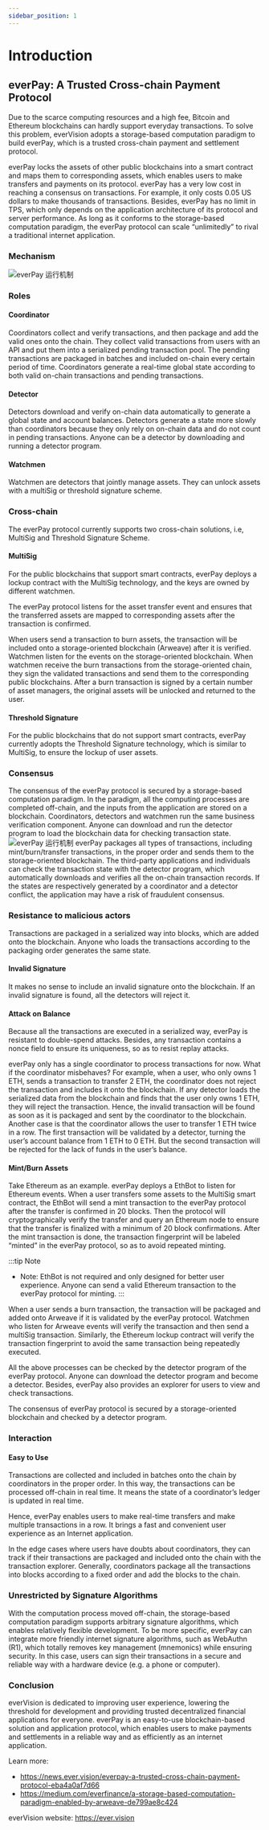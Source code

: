 ```yaml
---
sidebar_position: 1
---
```


# Introduction

## everPay: A Trusted Cross-chain Payment Protocol

Due to the scarce computing resources and a high fee, Bitcoin and Ethereum blockchains can hardly support everyday transactions. To solve this problem, everVision adopts a storage-based computation paradigm to build everPay, which is a trusted cross-chain payment and settlement protocol.

everPay locks the assets of other public blockchains into a smart contract and maps them to corresponding assets, which enables users to make transfers and payments on its protocol. everPay has a very low cost in reaching a consensus on transactions. For example, it only costs 0.05 US dollars to make thousands of transactions. Besides, everPay has no limit in TPS, which only depends on the application architecture of its protocol and server performance. As long as it conforms to the storage-based computation paradigm, the everPay protocol can scale “unlimitedly” to rival a traditional internet application.

### Mechanism
![everPay 运行机制](../../../../../../static/img/mechanism-banner.webp)

### Roles

#### Coordinator

Coordinators collect and verify transactions, and then package and add the valid ones onto the chain. They collect valid transactions from users with an API and put them into a serialized pending transaction pool. The pending transactions are packaged in batches and included on-chain every certain period of time. Coordinators generate a real-time global state according to both valid on-chain transactions and pending transactions.

#### Detector

Detectors download and verify on-chain data automatically to generate a global state and account balances. Detectors generate a state more slowly than coordinators because they only rely on on-chain data and do not count in pending transactions. Anyone can be a detector by downloading and running a detector program.


#### Watchmen

Watchmen are detectors that jointly manage assets. They can unlock assets with a multiSig or threshold signature scheme.


### Cross-chain

The everPay protocol currently supports two cross-chain solutions, i.e, MultiSig and Threshold Signature Scheme.

#### MultiSig

For the public blockchains that support smart contracts, everPay deploys a lockup contract with the MultiSig technology, and the keys are owned by different watchmen.

The everPay protocol listens for the asset transfer event and ensures that the transferred assets are mapped to corresponding assets after the transaction is confirmed.

When users send a transaction to burn assets, the transaction will be included onto a storage-oriented blockchain (Arweave) after it is verified. Watchmen listen for the events on the storage-oriented blockchain. When watchmen receive the burn transactions from the storage-oriented chain, they sign the validated transactions and send them to the corresponding public blockchains. After a burn transaction is signed by a certain number of asset managers, the original assets will be unlocked and returned to the user.

#### Threshold Signature

For the public blockchains that do not support smart contracts, everPay currently adopts the Threshold Signature technology, which is similar to MultiSig, to ensure the lockup of user assets.


### Consensus

The consensus of the everPay protocol is secured by a storage-based computation paradigm. In the paradigm, all the computing processes are completed off-chain, and the inputs from the application are stored on a blockchain. Coordinators, detectors and watchmen run the same business verification component. Anyone can download and run the detector program to load the blockchain data for checking transaction state.
![everPay 运行机制](../../../../../../static/img/Mechanism-banner2.webp)
everPay packages all types of transactions, including mint/burn/transfer transactions, in the proper order and sends them to the storage-oriented blockchain. The third-party applications and individuals can check the transaction state with the detector program, which automatically downloads and verifies all the on-chain transaction records. If the states are respectively generated by a coordinator and a detector conflict, the application may have a risk of fraudulent consensus.

### Resistance to malicious actors

Transactions are packaged in a serialized way into blocks, which are added onto the blockchain. Anyone who loads the transactions according to the packaging order generates the same state.


#### Invalid Signature

It makes no sense to include an invalid signature onto the blockchain. If an invalid signature is found, all the detectors will reject it.

#### Attack on Balance

Because all the transactions are executed in a serialized way, everPay is resistant to double-spend attacks. Besides, any transaction contains a nonce field to ensure its uniqueness, so as to resist replay attacks.

everPay only has a single coordinator to process transactions for now. What if the coordinator misbehaves? For example, when a user, who only owns 1 ETH, sends a transaction to transfer 2 ETH, the coordinator does not reject the transaction and includes it onto the blockchain. If any detector loads the serialized data from the blockchain and finds that the user only owns 1 ETH, they will reject the transaction. Hence, the invalid transaction will be found as soon as it is packaged and sent by the coordinator to the blockchain. Another case is that the coordinator allows the user to transfer 1 ETH twice in a row. The first transaction will be validated by a detector, turning the user’s account balance from 1 ETH to 0 ETH. But the second transaction will be rejected for the lack of funds in the user’s balance.

#### Mint/Burn Assets

Take Ethereum as an example. everPay deploys a EthBot to listen for Ethereum events. When a user transfers some assets to the MultiSig smart contract, the EthBot will send a mint transaction to the everPay protocol after the transfer is confirmed in 20 blocks. Then the protocol will cryptographically verify the transfer and query an Ethereum node to ensure that the transfer is finalized with a minimum of 20 block confirmations. After the mint transaction is done, the transaction fingerprint will be labeled “minted” in the everPay protocol, so as to avoid repeated minting.

:::tip Note
* Note: EthBot is not required and only designed for better user experience. Anyone can send a valid Ethereum transaction to the everPay protocol for minting.
:::

When a user sends a burn transaction, the transaction will be packaged and added onto Arweave if it is validated by the everPay protocol. Watchmen who listen for Arweave events will verify the transaction and then send a multiSig transaction. Similarly, the Ethereum lockup contract will verify the transaction fingerprint to avoid the same transaction being repeatedly executed.

All the above processes can be checked by the detector program of the everPay protocol. Anyone can download the detector program and become a detector. Besides, everPay also provides an explorer for users to view and check transactions.

The consensus of everPay protocol is secured by a storage-oriented blockchain and checked by a detector program.


### Interaction
#### Easy to Use
Transactions are collected and included in batches onto the chain by coordinators in the proper order. In this way, the transactions can be processed off-chain in real time. It means the state of a coordinator’s ledger is updated in real time.

Hence, everPay enables users to make real-time transfers and make multiple transactions in a row. It brings a fast and convenient user experience as an Internet application.

In the edge cases where users have doubts about coordinators, they can track if their transactions are packaged and included onto the chain with the transaction explorer. Generally, coordinators package all the transactions into blocks according to a fixed order and add the blocks to the chain.

### Unrestricted by Signature Algorithms
With the computation process moved off-chain, the storage-based computation paradigm supports arbitrary signature algorithms, which enables relatively flexible development. To be more specific, everPay can integrate more friendly internet signature algorithms, such as WebAuthn (R1), which totally removes key management (mnemonics) while ensuring security. In this case, users can sign their transactions in a secure and reliable way with a hardware device (e.g. a phone or computer).

### Conclusion
everVision is dedicated to improving user experience, lowering the threshold for development and providing trusted decentralized financial applications for everyone. everPay is an easy-to-use blockchain-based solution and application protocol, which enables users to make payments and settlements in a reliable way and as efficiently as an internet application.

Learn more:
* https://news.ever.vision/everpay-a-trusted-cross-chain-payment-protocol-eba4a0af7d66
* https://medium.com/everfinance/a-storage-based-computation-paradigm-enabled-by-arweave-de799ae8c424

everVision website: https://ever.vision

<!-- TODO: -->